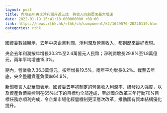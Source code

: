 ```yaml
---
layout: post
title: 內地去年央企淨利潤升近三成　與收入同創歷來最大增速
date: 2022-01-19 15:41:18.000000000 +08:00
link: https://news.rthk.hk/rthk/ch/component/k2/1629576-20220119.htm
categories: rthk
---
```


國資委數據顯示，去年中央企業利潤、淨利潤及營業收入，都創歷來最好表現。

央企去年利潤按年增長30.3%至2.4萬億元人民幣；淨利潤增長29.8%至1.8萬億元，兩年平均增速15.3%。

期內，營業收入36.3萬億元，按年增長19.5%，兩年平均增長8.2%。截至去年底，央企整體資產負債率64.9%。

新聞發言人彭華崗表示，國資委去年初制定的營業收入利潤率、研發投入強度，以及資產負債率控制在65%以下的目標均全部達成，至於國企改革三年行動70%目標任務亦順利完成，令企業市場化經營機制更深層次改革，推動國有資本結構優化提升。
